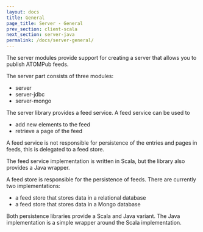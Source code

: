 ```yaml
---
layout: docs
title: General
page_title: Server - General
prev_section: client-scala
next_section: server-java
permalink: /docs/server-general/
---
```


The server modules provide support for creating a server that allows you to publish ATOMPub feeds.

The server part consists of three modules:

- server
- server-jdbc
- server-mongo

The server library provides a feed service. A feed service can be used to

- add new elements to the feed
- retrieve a page of the feed

A feed service is not responsible for persistence of the entries and pages in feeds, this is delegated to a feed store.

The feed service implementation is written in Scala, but the library also provides a Java wrapper.

A feed store is responsible for the persistence of feeds. There are currently two implementations:

- a feed store that stores data in a relational database
- a feed store that stores data in a Mongo database

Both persistence libraries provide a Scala and Java variant. The Java implementation is a simple wrapper around the Scala implementation.

